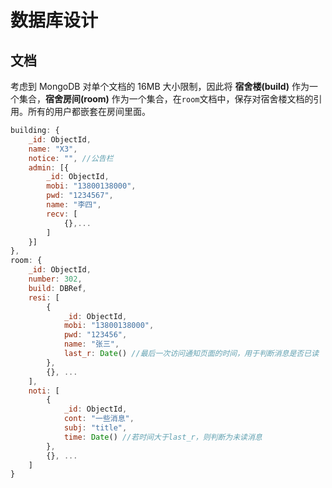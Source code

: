 # 数据库设计

## 文档
考虑到 MongoDB 对单个文档的 16MB 大小限制，因此将 **宿舍楼(build)** 作为一个集合，**宿舍房间(room)**  作为一个集合，在`room`文档中，保存对宿舍楼文档的引用。所有的用户都嵌套在房间里面。

```js
building: {
    _id: ObjectId,
    name: "X3",
    notice: "", //公告栏
    admin: [{
        _id: ObjectId,
        mobi: "13800138000",
        pwd: "1234567",
        name: "李四",
        recv: [
            {},...
        ]
    }]
},
room: {
    _id: ObjectId,
    number: 302,
    build: DBRef,
    resi: [
        {
            _id: ObjectId,
            mobi: "13800138000",
            pwd: "123456",
            name: "张三",
            last_r: Date() //最后一次访问通知页面的时间，用于判断消息是否已读
        },
        {}, ...
    ],
    noti: [
        {
            _id: ObjectId,
            cont: "一些消息",
            subj: "title",
            time: Date() //若时间大于last_r，则判断为未读消息
        },
        {}, ...
    ]
}
```



